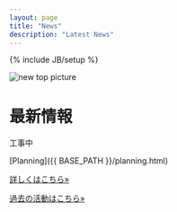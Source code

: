 ```yaml
---
layout: page
title: "News"
description: "Latest News"
---
```

{% include JB/setup %}

<img class="spanned-img" src="{{ BASE_PATH }}/assets/news-top.png" alt="new top picture">


# 最新情報

工事中

[Planning]({{ BASE_PATH }}/planning.html)

<a class="btn btn-info" href="{{ BASE_PATH }}/planning.html" role="button">詳しくはこちら»</a>

<p><a class="btn btn-info" href="{{ BASE_PATH }}/activity.html" role="button">過去の活動はこちら»</a></p>
